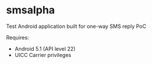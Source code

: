 # smsalpha

Test Android application built for one-way SMS reply PoC

Requires:
  - Android 5.1 (API level 22)
  - UICC Carrier privileges

         